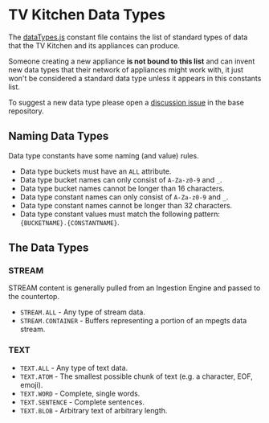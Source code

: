 # TV Kitchen Data Types

The [dataTypes.js](src/constants/dataTypes.js) constant file contains the list of standard types of data that the TV Kitchen and its appliances can produce.

Someone creating a new appliance **is not bound to this list** and can invent new data types that their network of appliances might work with, it just won't be considered a standard data type unless it appears in this constants list.

To suggest a new data type please open a [discussion issue](https://github.com/tvkitchen/base/issues/new?assignees=&labels=discussion&template=discussion.md) in the base repository.

## Naming Data Types

Data type constants have some naming (and value) rules.

* Data type buckets must have an `ALL` attribute.
* Data type bucket names can only consist of `A-Za-z0-9` and `_`.
* Data type bucket names cannot be longer than 16 characters.
* Data type constant names can only consist of `A-Za-z0-9` and `_`.
* Data type constant names cannot be longer than 32 characters.
* Data type constant values must match the following pattern: `{BUCKETNAME}.{CONSTANTNAME}`.

## The Data Types

### STREAM

STREAM content is generally pulled from an Ingestion Engine and passed to the countertop.

* `STREAM.ALL` - Any type of stream data.
* `STREAM.CONTAINER` - Buffers representing a portion of an mpegts data stream.

### TEXT
* `TEXT.ALL` - Any type of text data.
* `TEXT.ATOM` - The smallest possible chunk of text (e.g. a character, EOF, emoji).
* `TEXT.WORD` - Complete, single words.
* `TEXT.SENTENCE` - Complete sentences.
* `TEXT.BLOB` - Arbitrary text of arbitrary length.
